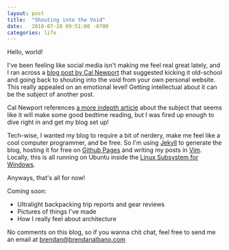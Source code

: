 ```yaml
---
layout: post
title:  "Shouting into the Void"
date:   2018-07-28 09:51:00 -0700
categories: life
---
```


Hello, world!

I've been feeling like social media isn't making me feel real great lately, and I ran across a [blog post by Cal Newport](http://calnewport.com/blog/2018/03/25/beyond-deletefacebook-more-thoughts-on-embracing-the-social-internet-over-social-media/) that suggested kicking it old-school and going back to shouting into the void from your own personal website. This really appealed on an emotional level! Getting intellectual about it can be the subject of another post.

Cal Newport references [a more indepth article](https://iasc-culture.org/THR/THR_article_2018_Spring_Jacobs.php) about the subject that seems like it will make some good bedtime reading, but I was fired up enough to dive right in and get my blog set up!

Tech-wise, I wanted my blog to require a bit of nerdery, make me feel like a cool computer programmer, and be free. So I'm using [Jekyll](https://jekyllrb.com) to generate the blog, hosting it for free on [Github Pages](https://pages.github.com) and writing my posts in [Vim](https://www.vim.org). Locally, this is all running on Ubuntu inside the [Linux Subsystem for Windows](https://docs.microsoft.com/en-us/windows/wsl/install-win10).

Anyways, that's all for now!

Coming soon:

- Ultralight backpacking trip reports and gear reviews
- Pictures of things I've made
- How I really feel about architecture

No comments on this blog, so if you wanna chit chat, feel free to send me an email at brendan@brendanalbano.com
